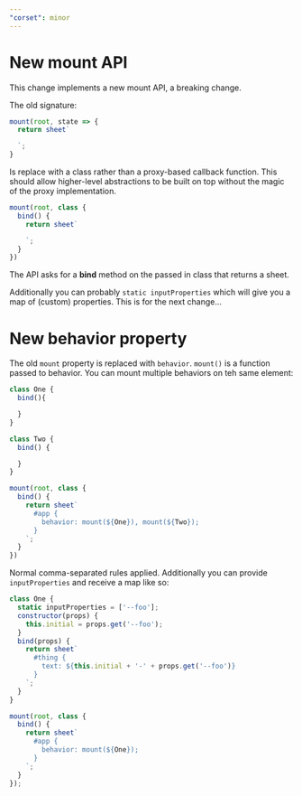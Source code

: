 ```yaml
---
"corset": minor
---
```


# New mount API

This change implements a new mount API, a breaking change.

The old signature:

```js
mount(root, state => {
  return sheet`

  `;
}
```

Is replace with a class rather than a proxy-based callback function. This should allow higher-level abstractions to be built on top without the magic of the proxy implementation.

```js
mount(root, class {
  bind() {
    return sheet`

    `;
  }
})
```

The API asks for a __bind__ method on the passed in class that returns a sheet.

Additionally you can probably `static inputProperties` which will give you a map of (custom) properties. This is for the next change...

# New behavior property

The old `mount` property is replaced with `behavior`. `mount()` is a function passed to behavior. You can mount multiple behaviors on teh same element:

```js
class One {
  bind(){

  }
}

class Two {
  bind() {

  }
}

mount(root, class {
  bind() {
    return sheet`
      #app {
        behavior: mount(${One}), mount(${Two});
      }
    `;
  }
})
```

Normal comma-separated rules applied. Additionally you can provide `inputProperties` and receive a map like so:

```js
class One {
  static inputProperties = ['--foo'];
  constructor(props) {
    this.initial = props.get('--foo');
  }
  bind(props) {
    return sheet`
      #thing {
        text: ${this.initial + '-' + props.get('--foo')}
      }
    `;
  }
}

mount(root, class {
  bind() {
    return sheet`
      #app {
        behavior: mount(${One});
      }
    `;
  }
});
```
